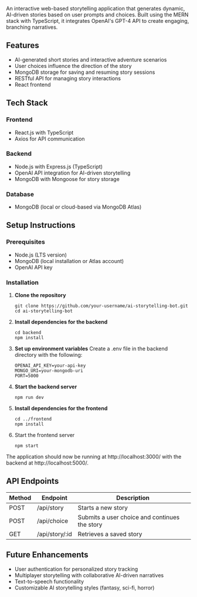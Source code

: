 An interactive web-based storytelling application that generates dynamic, AI-driven stories based on user prompts and choices. Built using the MERN stack with TypeScript, it integrates OpenAI's GPT-4 API to create engaging, branching narratives.

## Features

- AI-generated short stories and interactive adventure scenarios
- User choices influence the direction of the story
- MongoDB storage for saving and resuming story sessions
- RESTful API for managing story interactions
- React frontend

## Tech Stack

### Frontend
- React.js with TypeScript
- Axios for API communication

### Backend
- Node.js with Express.js (TypeScript)
- OpenAI API integration for AI-driven storytelling
- MongoDB with Mongoose for story storage

### Database
- MongoDB (local or cloud-based via MongoDB Atlas)

## Setup Instructions

### Prerequisites
- Node.js (LTS version)
- MongoDB (local installation or Atlas account)
- OpenAI API key

### Installation

1. **Clone the repository**
   ```
   git clone https://github.com/your-username/ai-storytelling-bot.git
   cd ai-storytelling-bot
   ```

2. **Install dependencies for the backend**
    ```
    cd backend
    npm install
    ```

3. **Set up environment variables**
Create a .env file in the backend directory with the following:
    ```
    OPENAI_API_KEY=your-api-key
    MONGO_URI=your-mongodb-uri
    PORT=5000
    ```

4. **Start the backend server**
    ```
    npm run dev
    ```

5. **Install dependencies for the frontend**
    ```
    cd ../frontend
    npm install
    ```

6. Start the frontend server
    ```
    npm start
    ```

The application should now be running at http://localhost:3000/ with the backend at http://localhost:5000/.

## API Endpoints
| Method | Endpoint |	Description |
|--------|----------|-------------|
|POST	| /api/story | Starts a new story |
|POST	| /api/choice	| Submits a user choice and continues the story |
|GET	| /api/story/:id | Retrieves a saved story |

## Future Enhancements
- User authentication for personalized story tracking
- Multiplayer storytelling with collaborative AI-driven narratives
- Text-to-speech functionality
- Customizable AI storytelling styles (fantasy, sci-fi, horror)
